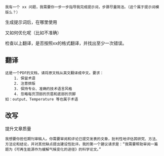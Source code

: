 ```
我有一个 xx 问题，我需要你一步一步指导我完成提示词，步骤尽量简洁。（这个属于提示词模版么？）
```

生成提示词后，在哪里使用

又如何优化呢（比如不准确）


检查以上翻译，是否按照xx的格式翻译，并找出至少一次错误。


## 翻译

```
这是一个PDF的文档，请将原文档从英文翻译成中文。要求：
	1. 保留术语 
	2. 注意排版
	3. 保持专业、准确的技术语言风格 
	4. 忽略每页顶部的页眉和底部的页脚
如：output、Temperature 等也属于术语

```

## 改写
提升文章质量
```
我想要你担任期刊审稿人。你需要审阅和评论已提交发表的文章，批判性地评估其研究、方法、方法论和结论，并对其优缺点提出建设性批评。我的第一个建议请求是：“我需要帮助审阅一篇题为《可再生能源作为缓解气候变化的途径》的科学论文。”
```
